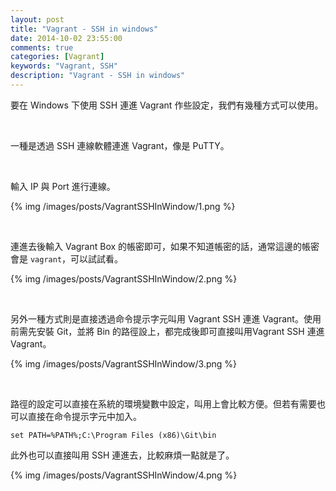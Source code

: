 ```yaml
---
layout: post
title: "Vagrant - SSH in windows"
date: 2014-10-02 23:55:00
comments: true
categories: [Vagrant]
keywords: "Vagrant, SSH"
description: "Vagrant - SSH in windows"
---
```


要在 Windows 下使用 SSH 連進 Vagrant 作些設定，我們有幾種方式可以使用。  

<!-- More -->

<br/>

一種是透過 SSH 連線軟體連進 Vagrant，像是 PuTTY。  

<br/>

輸入 IP 與 Port 進行連線。  

{% img /images/posts/VagrantSSHInWindow/1.png %}

<br/>


連進去後輸入 Vagrant Box 的帳密即可，如果不知道帳密的話，通常這邊的帳密會是 `vagrant`，可以試試看。  

{% img /images/posts/VagrantSSHInWindow/2.png %}

<br/>


另外一種方式則是直接透過命令提示字元叫用 Vagrant SSH 連進 Vagrant。使用前需先安裝 Git，並將 Bin 的路徑設上，都完成後即可直接叫用Vagrant SSH 連進 Vagrant。  

{% img /images/posts/VagrantSSHInWindow/3.png %}

<br/>


路徑的設定可以直接在系統的環境變數中設定，叫用上會比較方便。但若有需要也可以直接在命令提示字元中加入。  

    set PATH=%PATH%;C:\Program Files (x86)\Git\bin


此外也可以直接叫用 SSH 連進去，比較麻煩一點就是了。  

{% img /images/posts/VagrantSSHInWindow/4.png %}
